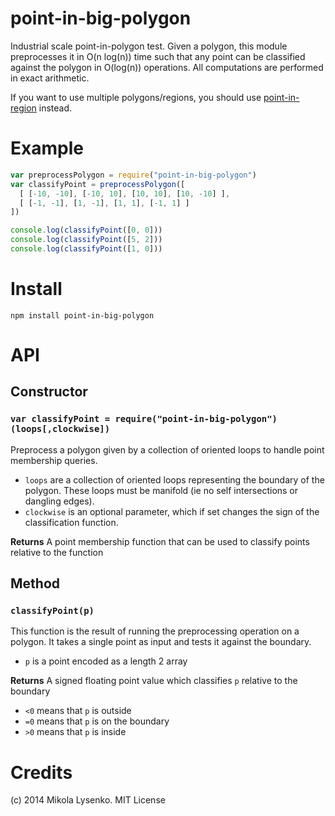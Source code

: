 point-in-big-polygon
====================
Industrial scale point-in-polygon test. Given a polygon, this module preprocesses it in O(n log(n)) time such that any point can be classified against the polygon in O(log(n)) operations. All computations are performed in exact arithmetic.

If you want to use multiple polygons/regions, you should use [point-in-region](https://github.com/mikolalysenko/point-in-region) instead.

# Example

```javascript
var preprocessPolygon = require("point-in-big-polygon")
var classifyPoint = preprocessPolygon([
  [ [-10, -10], [-10, 10], [10, 10], [10, -10] ],
  [ [-1, -1], [1, -1], [1, 1], [-1, 1] ]
])

console.log(classifyPoint([0, 0]))
console.log(classifyPoint([5, 2]))
console.log(classifyPoint([1, 0]))
```

# Install

```
npm install point-in-big-polygon
```

# API

## Constructor

### `var classifyPoint = require("point-in-big-polygon")(loops[,clockwise])`
Preprocess a polygon given by a collection of oriented loops to handle point membership queries.

* `loops` are a collection of oriented loops representing the boundary of the polygon. These loops must be manifold (ie no self intersections or dangling edges).
* `clockwise` is an optional parameter, which if set changes the sign of the classification function.

**Returns** A point membership function that can be used to classify points relative to the function

## Method

### `classifyPoint(p)`
This function is the result of running the preprocessing operation on a polygon. It takes a single point as input and tests it against the boundary.

* `p` is a point encoded as a length 2 array

**Returns** A signed floating point value which classifies `p` relative to the boundary

* `<0` means that `p` is outside
* `=0` means that `p` is on the boundary
* `>0` means that `p` is inside

# Credits
(c) 2014 Mikola Lysenko. MIT License